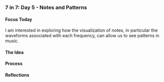 ### 7 in 7: Day 5 - Notes and Patterns ###

#### Focus Today ####
I am interested in exploring how the visualization of notes, in particular the waveforms associated with each frequency, can allow us to see patterns in music. 


#### The Idea ####


#### Process ####

#### Reflections ####


